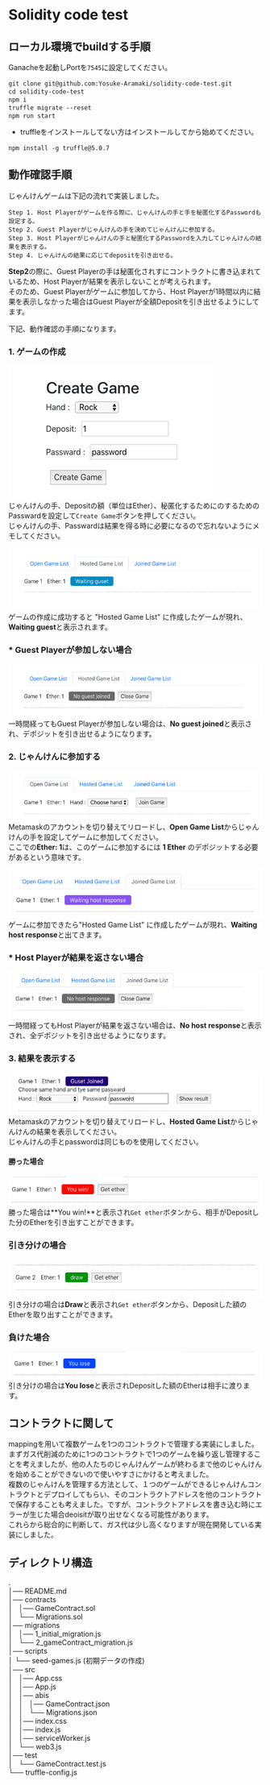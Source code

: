 # Solidity code test

## ローカル環境でbuildする手順
Ganacheを起動しPortを`7545`に設定してください。

```
git clone git@github.com:Yosuke-Aramaki/solidity-code-test.git
cd solidity-code-test
npm i
truffle migrate --reset
npm run start
```

* truffleをインストールしてない方はインストールしてから始めてください。
```
npm install -g truffle@5.0.7
```

## 動作確認手順

じゃんけんゲームは下記の流れで実装しました。  

```
Step 1. Host Playerがゲームを作る際に、じゃんけんの手と手を秘匿化するPasswordも設定する。  
Step 2. Guest Playerがじゃんけんの手を決めてじゃんけんに参加する。  
Step 3. Host Playerがじゃんけんの手と秘匿化するPasswordを入力してじゃんけんの結果を表示する。  
Step 4. じゃんけんの結果に応じてdepositを引き出せる。  
```

**Step2**の際に、Guest Playerの手は秘匿化されすにコントラクトに書き込まれているため、Host Playerが結果を表示しないことが考えられます。  
そのため、Guest Playerがゲームに参加してから、Host Playerが1時間以内に結果を表示しなかった場合はGuest Playerが全額Depositを引き出せるようにしてます。  

下記、動作確認の手順になります。  

### 1. ゲームの作成
![create-game](images/create-game.png)  
じゃんけんの手、Depositの額（単位はEther）、秘匿化するためにのするためのPasswardを設定して`Create Game`ボタンを押してください。  
じゃんけんの手、Passwardは結果を得る時に必要になるので忘れないようにメモしてください。  

![waiting-guest](images/waiting-guest.png)  
ゲームの作成に成功すると "Hosted Game List" に作成したゲームが現れ、**Waiting guest**と表示されます。  

### * Guest Playerが参加しない場合
![no-guest-joined](images/no-guest-joined.png)  
一時間経ってもGuest Playerが参加しない場合は、**No guest joined**と表示され、デポジットを引き出せるようになります。  

### 2. じゃんけんに参加する
![join-game](images/join-game.png)  
Metamaskのアカウントを切り替えてリロードし、**Open Game List**からじゃんけんの手を設定してゲームに参加してください。  
ここでの**Ether: 1**は、このゲームに参加するには **1 Ether** のデポジットする必要があるという意味です。  

![waiting-host-response](images/waiting-host-response.png)  
ゲームに参加できたら"Hosted Game List" に作成したゲームが現れ、**Waiting host response**と出てきます。  

### * Host Playerが結果を返さない場合
![no-host-response](images/no-host-response.png)  
一時間経ってもHost Playerが結果を返さない場合は、**No host response**と表示され、全デポジットを引き出せるようになります。  

### 3. 結果を表示する
![show-result](images/show-result.png)  
Metamaskのアカウントを切り替えてリロードし、**Hosted Game List**からじゃんけんの結果を表示してください。  
じゃんけんの手とpasswordは同じものを使用してください。  

#### 勝った場合
![win](images/win.png)  
勝った場合は**You win!**と表示され`Get ether`ボタンから、相手がDepositした分のEtherを引き出すことができます。  

### 引き分けの場合
![draw](images/draw.png)  
引き分けの場合は**Draw**と表示され`Get ether`ボタンから、Depositした額のEtherを取り出すことができます。  

### 負けた場合
![lose](images/lose.png)  
引き分けの場合は**You lose**と表示されDepositした額のEtherは相手に渡ります。  

## コントラクトに関して
mappingを用いて複数ゲームを1つのコントラクトで管理する実装にしました。  
まずガス代削減のために1つのコントラクトで1つのゲームを繰り返し管理することを考えましたが、他の人たちのじゃんけんゲームが終わるまで他のじゃんけんを始めることができないので使いやすさにかけると考えました。  
複数のじゃんけんを管理する方法として、１つのゲームができるじゃんけんコントラクトとデプロイしてもらい、そのコントラクトアドレスを他のコントラクトで保存することも考えました。ですが、コントラクトアドレスを書き込む時にエラーが生じた場合deoisitが取り出せなくなる可能性があります。  
これらから総合的に判断して、ガス代は少し高くなりますが現在開発している実装にしました。  

## ディレクトリ構造
.  
│── README.md  
│── contracts  
│   │── GameContract.sol  
│   └── Migrations.sol  
│── migrations  
│   │── 1_initial_migration.js  
│   └── 2_gameContract_migration.js  
│── scripts  
│   └── seed-games.js (初期データの作成)  
│── src  
│   │── App.css  
│   │── App.js  
│   │── abis  
│   │   │── GameContract.json  
│   │   └── Migrations.json  
│   │── index.css  
│   │── index.js  
│   │── serviceWorker.js  
│   └── web3.js  
│── test  
│   └── GameContract.test.js  
└── truffle-config.js  
